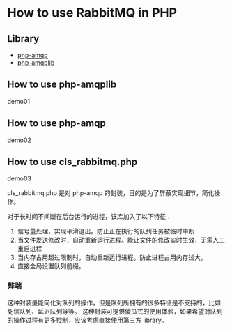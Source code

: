 
# How to use RabbitMQ in PHP

## Library 

- [php-amqp](https://github.com/pdezwart/php-amqp)
- [php-amqplib](https://github.com/php-amqplib/php-amqplib)

## How to use php-amqplib

demo01

## How to use php-amqp

demo02

## How to use cls_rabbitmq.php

demo03

cls_rabbitmq.php 是对 php-amqp 的封装，目的是为了屏蔽实现细节，简化操作。

对于长时间不间断在后台运行的进程，该库加入了以下特征：

1. 信号量处理，实现平滑退出。防止正在执行的队列任务被临时中断
2. 当文件发送修改时，自动重新运行进程。能让文件的修改实时生效，无需人工重启进程
3. 当内存占用超过限制时，自动重新运行进程。防止进程占用内存过大。
4. 直接全局设置队列前缀。

### 弊端

这种封装虽能简化对队列的操作，但是队列所拥有的很多特征是不支持的，比如 死信队列、延迟队列等等。
这种封装可提供傻瓜式的使用体验，如果希望对队列的操作过程有更多控制，应该考虑直接使用第三方 library。


